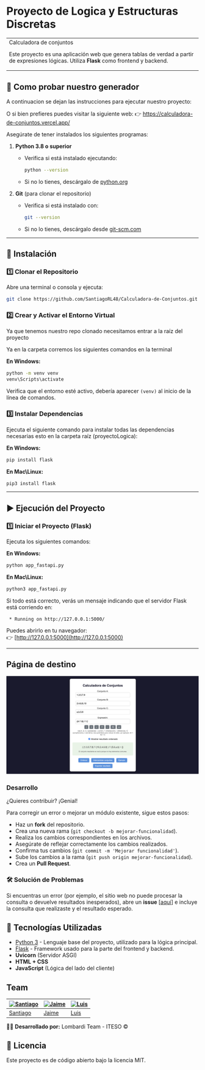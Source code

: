 # Proyecto de Logica y Estructuras Discretas
<table>
<tr>
<td>
Calculadora de conjuntos

Este proyecto es una aplicación web que genera tablas de verdad a partir de expresiones lógicas. 
Utiliza **Flask** como frontend y backend.
</td>
</tr>
</table>


## 🚀 Como probar nuestro generador
A continuacion se dejan las instrucciones para ejecutar nuestro proyecto:

O si bien prefieres puedes visitar la siguiente web:
👉 https://calculadora-de-conjuntos.vercel.app/

Asegúrate de tener instalados los siguientes programas:

1. **Python 3.8 o superior**  
   - Verifica si está instalado ejecutando:
     ```sh
     python --version
     ```
   - Si no lo tienes, descárgalo de [python.org](https://www.python.org/downloads/)

2. **Git** (para clonar el repositorio)  
   - Verifica si está instalado con:
     ```sh
     git --version
     ```
   - Si no lo tienes, descárgalo desde [git-scm.com](https://git-scm.com/downloads)

---

## 📂 Instalación
### 1️⃣ Clonar el Repositorio
Abre una terminal o consola y ejecuta:
```sh
git clone https://github.com/SantiagoRL48/Calculadora-de-Conjuntos.git
```

### 2️⃣ Crear y Activar el Entorno Virtual
Ya que tenemos nuestro repo clonado necesitamos entrar a la raíz del proyecto 

Ya en la carpeta corremos los siguientes comandos en la terminal

**En Windows:**
```sh
python -m venv venv
venv\Scripts\activate
```

Verifica que el entorno esté activo, debería aparecer `(venv)` al inicio de la línea de comandos.

### 3️⃣ Instalar Dependencias
Ejecuta el siguiente comando para instalar todas las dependencias necesarias esto en la carpeta raíz (proyectoLogica):

**En Windows:**
```sh
pip install flask
```

**En Mac\Linux:**
```sh
pip3 install flask
```

---

## ▶️ Ejecución del Proyecto

### **1️⃣ Iniciar el Proyecto (Flask)**
Ejecuta los siguientes comandos:

**En Windows:**
```sh
python app_fastapi.py
```

**En Mac\Linux:**
```sh
python3 app_fastapi.py
```

Si todo está correcto, verás un mensaje indicando que el servidor Flask está corriendo en:
```
 * Running on http://127.0.0.1:5000/
```
Puedes abrirlo en tu navegador:  
👉 [http://127.0.0.1:5000](http://127.0.0.1:5000)

---

## Página de destino

![](demo1.png)

### **Desarrollo**  
¿Quieres contribuir? ¡Genial!  

Para corregir un error o mejorar un módulo existente, sigue estos pasos:  

- Haz un **fork** del repositorio.  
- Crea una nueva rama (`git checkout -b mejorar-funcionalidad`).  
- Realiza los cambios correspondientes en los archivos.  
- Asegúrate de reflejar correctamente los cambios realizados.  
- Confirma tus cambios (`git commit -m 'Mejorar funcionalidad'`).  
- Sube los cambios a la rama (`git push origin mejorar-funcionalidad`).  
- Crea un **Pull Request**.  

### **🛠 Solución de Problemas**  
Si encuentras un error (por ejemplo, el sitio web no puede procesar la consulta o devuelve resultados inesperados), abre un **issue** [[aquí](https://github.com/SantiagoRL48/Calculadora-de-Conjuntos/issues)] e incluye la consulta que realizaste y el resultado esperado.  


## 🎯 Tecnologías Utilizadas

- [Python 3](https://www.python.org/) - Lenguaje base del proyecto, utilizado para la lógica principal.  
- [Flask](https://flask.palletsprojects.com/en/stable/) - Framework usado para la parte del frontend y backend.
- **Uvicorn** (Servidor ASGI)
- **HTML + CSS**
- **JavaScript** (Lógica del lado del cliente)


## Team

| [![Santiago](https://avatars.githubusercontent.com/u/179622935?v=4)](https://github.com/SantiagoRL48)  | [![Jaime](https://avatars.githubusercontent.com/u/181144378?v=4)](https://github.com/Jgalvan33) | [![Luis](https://avatars.githubusercontent.com/u/134182285?v=4)](https://github.com/LuisAAO2694) |
|---|---|---|
| [Santiago](https://github.com/SantiagoRL48) | [Jaime](https://github.com/Jgalvan33) | [Luis](https://github.com/LuisAAO2694) |


👨‍💻 **Desarrollado por:** Lombardi Team - ITESO © 

## 📜 Licencia
Este proyecto es de código abierto bajo la licencia MIT.
